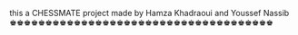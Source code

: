 this a CHESSMATE project made by Hamza Khadraoui and Youssef Nassib
♚♚♚♚♚♚♚♚♚♚♚♚♚♚♚♚♚♚♚♚♚♚♚♚♚♚♚♚♚♚♚♚♚♚♚♚♚

